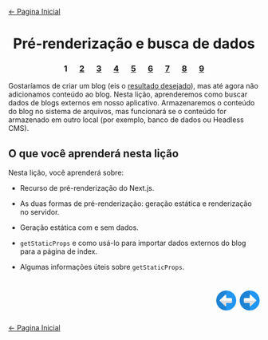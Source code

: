 [← Pagina Inicial](../../../README.md#basico)

<h1 align="center">Pré-renderização e busca de dados</h1>

<h3 align="center">
<spam style="margin:0 10px;">1</spam>
<a href="./2.md" style="margin:0 10px;">2</a>
<a href="./3.md" style="margin:0 10px;">3</a>
<a href="./4.md" style="margin:0 10px;">4</a>
<a href="./5.md" style="margin:0 10px;">5</a>
<a href="./6.md" style="margin:0 10px;">6</a>
<a href="./7.md" style="margin:0 10px;">7</a>
<a href="./8.md" style="margin:0 10px;">8</a>
<a href="./9.md" style="margin:0 10px;">9</a>
</h3>

Gostaríamos de criar um blog (eis o [resultado desejado](https://next-learn-starter.now.sh/)), mas até agora não adicionamos conteúdo ao blog. Nesta lição, aprenderemos como buscar dados de blogs externos em nosso aplicativo. Armazenaremos o conteúdo do blog no sistema de arquivos, mas funcionará se o conteúdo for armazenado em outro local (por exemplo, banco de dados ou Headless CMS).

## O que você aprenderá nesta lição

Nesta lição, você aprenderá sobre:

  - Recurso de pré-renderização do Next.js.

  - As duas formas de pré-renderização: geração estática e renderização no servidor.

  - Geração estática com e sem dados.

  - `getStaticProps` e como usá-lo para importar dados externos do blog para a página de index.

  - Algumas informações úteis sobre `getStaticProps`.

<h1 align="right">
<a href="../assets-metadata-css/9.md"><img src="../../../images/previous-arrow.svg" alt="next-arrow" width="40px"></a>
<a href="./2.md"><img src="../../../images/next-arrow.svg" alt="next-arrow" width="40px"></a>
</h1>

[← Pagina Inicial](../../../README.md#basico)